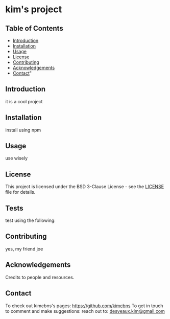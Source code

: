 
# kim's project
## Table of Contents

- [Introduction](#introduction)
- [Installation](#installation)
- [Usage](#usage)
- [License](#license)
- [Contributing](#contributing)
- [Acknowledgements](#acknowledgements)
- [Contact](#contact)"

## Introduction
it is a cool project

## Installation
install using npm 

## Usage
use wisely

## License
This project is licensed under the BSD 3-Clause License - see the [LICENSE](LICENSE) file for details.

## Tests
test using the following:

## Contributing
yes, my friend joe

## Acknowledgements
Credits to people and resources.

## Contact
To check out kimcbns's pages: https://github.com/kimcbns
To get in touch to comment and make suggestions: reach out to: desveaux.kim@gmail.com

